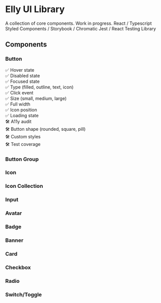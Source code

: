 # Elly UI Library

A collection of core components. Work in progress.
React / Typescript
Styled Components / Storybook / Chromatic
Jest / React Testing Library

## Components

### Button

✅ Hover state  
✅ Disabled state  
✅ Focused state  
✅ Type (filled, outline, text, icon)  
✅ Click event  
✅ Size (small, medium, large)  
✅ Full width  
✅ Icon position  
✅ Loading state  
🛠 A11y audit  
🛠 Button shape (rounded, square, pill)  
🛠 Custom styles  
🛠 Test coverage

### Button Group

### Icon

### Icon Collection

### Input

### Avatar

### Badge

### Banner

### Card

### Checkbox

### Radio

### Switch/Toggle
